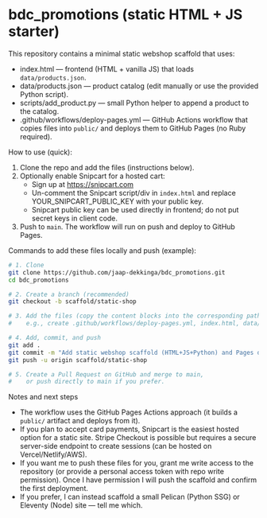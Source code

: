 # bdc_promotions (static HTML + JS starter)

This repository contains a minimal static webshop scaffold that uses:

- index.html — frontend (HTML + vanilla JS) that loads `data/products.json`.
- data/products.json — product catalog (edit manually or use the provided Python script).
- scripts/add_product.py — small Python helper to append a product to the catalog.
- .github/workflows/deploy-pages.yml — GitHub Actions workflow that copies files into `public/` and deploys them to GitHub Pages (no Ruby required).

How to use (quick):
1. Clone the repo and add the files (instructions below).
2. Optionally enable Snipcart for a hosted cart:
   - Sign up at https://snipcart.com
   - Un-comment the Snipcart script/div in `index.html` and replace YOUR_SNIPCART_PUBLIC_KEY with your public key.
   - Snipcart public key can be used directly in frontend; do not put secret keys in client code.
3. Push to `main`. The workflow will run on push and deploy to GitHub Pages.

Commands to add these files locally and push (example):
```bash
# 1. Clone
git clone https://github.com/jaap-dekkinga/bdc_promotions.git
cd bdc_promotions

# 2. Create a branch (recommended)
git checkout -b scaffold/static-shop

# 3. Add the files (copy the content blocks into the corresponding paths shown above)
#    e.g., create .github/workflows/deploy-pages.yml, index.html, data/products.json, scripts/add_product.py, .gitignore, README.md

# 4. Add, commit, and push
git add .
git commit -m "Add static webshop scaffold (HTML+JS+Python) and Pages deploy workflow"
git push -u origin scaffold/static-shop

# 5. Create a Pull Request on GitHub and merge to main,
#    or push directly to main if you prefer.
```

Notes and next steps
- The workflow uses the GitHub Pages Actions approach (it builds a `public/` artifact and deploys from it).
- If you plan to accept card payments, Snipcart is the easiest hosted option for a static site. Stripe Checkout is possible but requires a secure server-side endpoint to create sessions (can be hosted on Vercel/Netlify/AWS).
- If you want me to push these files for you, grant me write access to the repository (or provide a personal access token with repo write permission). Once I have permission I will push the scaffold and confirm the first deployment.
- If you prefer, I can instead scaffold a small Pelican (Python SSG) or Eleventy (Node) site — tell me which.
